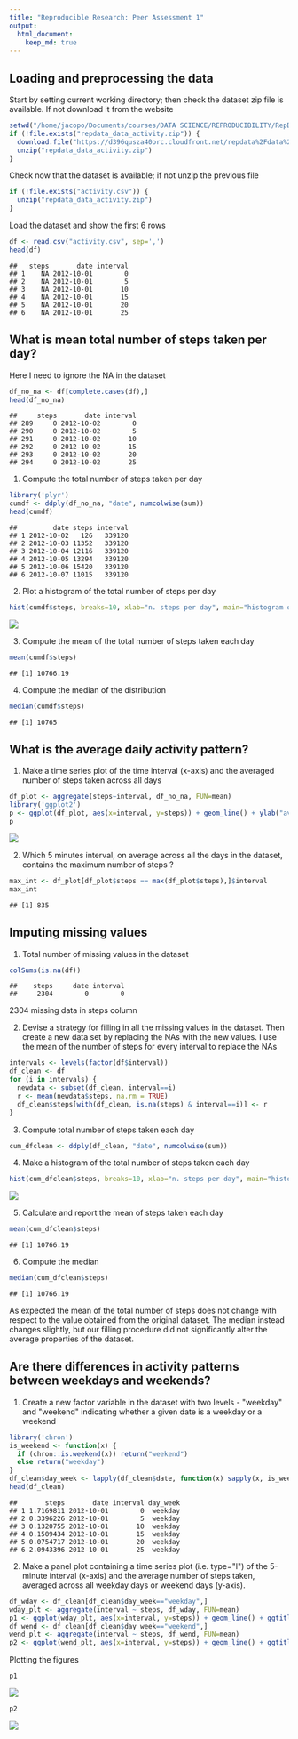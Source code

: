 ```yaml
---
title: "Reproducible Research: Peer Assessment 1"
output: 
  html_document:
    keep_md: true
---
```



## Loading and preprocessing the data

Start by setting current working directory; then check the dataset zip file is available. If not download it from the website

```r
setwd("/home/jacopo/Documents/courses/DATA SCIENCE/REPRODUCIBILITY/RepData_PeerAssessment1")
if (!file.exists("repdata_data_activity.zip")) {
  download.file("https://d396qusza40orc.cloudfront.net/repdata%2Fdata%2Factivity.zip")
  unzip("repdata_data_activity.zip")
}
```
Check now that the dataset is available; if not unzip the previous file

```r
if (!file.exists("activity.csv")) {
  unzip("repdata_data_activity.zip")
}
```
Load the dataset and show the first 6 rows

```r
df <- read.csv("activity.csv", sep=',')
head(df)
```

```
##   steps       date interval
## 1    NA 2012-10-01        0
## 2    NA 2012-10-01        5
## 3    NA 2012-10-01       10
## 4    NA 2012-10-01       15
## 5    NA 2012-10-01       20
## 6    NA 2012-10-01       25
```

## What is mean total number of steps taken per day?

Here I need to ignore the NA in the dataset


```r
df_no_na <- df[complete.cases(df),]
head(df_no_na)
```

```
##     steps       date interval
## 289     0 2012-10-02        0
## 290     0 2012-10-02        5
## 291     0 2012-10-02       10
## 292     0 2012-10-02       15
## 293     0 2012-10-02       20
## 294     0 2012-10-02       25
```

1) Compute the total number of steps taken per day


```r
library('plyr')
cumdf <- ddply(df_no_na, "date", numcolwise(sum))
head(cumdf)
```

```
##         date steps interval
## 1 2012-10-02   126   339120
## 2 2012-10-03 11352   339120
## 3 2012-10-04 12116   339120
## 4 2012-10-05 13294   339120
## 5 2012-10-06 15420   339120
## 6 2012-10-07 11015   339120
```

2) Plot a histogram of the total number of steps per day


```r
hist(cumdf$steps, breaks=10, xlab="n. steps per day", main="histogram of steps number per day", col="red")
```

![](Assignment1_files/figure-html/unnamed-chunk-6-1.png)<!-- -->

3) Compute the mean of the total number of steps taken each day


```r
mean(cumdf$steps)
```

```
## [1] 10766.19
```

4) Compute the median of the distribution


```r
median(cumdf$steps)
```

```
## [1] 10765
```

## What is the average daily activity pattern?

1) Make a time series plot of the time interval (x-axis) and the averaged number of steps taken across all days


```r
df_plot <- aggregate(steps~interval, df_no_na, FUN=mean)
library('ggplot2')
p <- ggplot(df_plot, aes(x=interval, y=steps)) + geom_line() + ylab("average n. steps")
p
```

![](Assignment1_files/figure-html/unnamed-chunk-9-1.png)<!-- -->

2) Which 5 minutes interval, on average across all the days in the dataset, contains the maximum number of steps ?


```r
max_int <- df_plot[df_plot$steps == max(df_plot$steps),]$interval
max_int
```

```
## [1] 835
```

## Imputing missing values

1) Total number of missing values in the dataset


```r
colSums(is.na(df))
```

```
##    steps     date interval 
##     2304        0        0
```

2304 missing data in steps column

2) Devise a strategy for filling in all the missing values in the dataset. Then create a new data set by replacing the NAs with the new values.
I use the mean of the number of steps for every interval to replace the NAs


```r
intervals <- levels(factor(df$interval))
df_clean <- df
for (i in intervals) {
  newdata <- subset(df_clean, interval==i)
  r <- mean(newdata$steps, na.rm = TRUE)
  df_clean$steps[with(df_clean, is.na(steps) & interval==i)] <- r
}
```

3) Compute total number of steps taken each day


```r
cum_dfclean <- ddply(df_clean, "date", numcolwise(sum))
```

4) Make a histogram of the total number of steps taken each day


```r
hist(cum_dfclean$steps, breaks=10, xlab="n. steps per day", main="histogram of steps number per day", col="red")
```

![](Assignment1_files/figure-html/unnamed-chunk-14-1.png)<!-- -->

5) Calculate and report the mean of steps taken each day


```r
mean(cum_dfclean$steps)
```

```
## [1] 10766.19
```

6) Compute the median


```r
median(cum_dfclean$steps)
```

```
## [1] 10766.19
```

As expected the mean of the total number of steps does not change with respect to the value obtained from the original dataset. The median instead changes slightly, but our filling procedure did not significantly alter the average properties of the dataset.

## Are there differences in activity patterns between weekdays and weekends?

1) Create a new factor variable in the dataset with two levels - "weekday" and "weekend" indicating whether a given date is a weekday or a weekend


```r
library('chron')
is_weekend <- function(x) {
  if (chron::is.weekend(x)) return("weekend")
  else return("weekday")
}
df_clean$day_week <- lapply(df_clean$date, function(x) sapply(x, is_weekend))
head(df_clean)
```

```
##       steps       date interval day_week
## 1 1.7169811 2012-10-01        0  weekday
## 2 0.3396226 2012-10-01        5  weekday
## 3 0.1320755 2012-10-01       10  weekday
## 4 0.1509434 2012-10-01       15  weekday
## 5 0.0754717 2012-10-01       20  weekday
## 6 2.0943396 2012-10-01       25  weekday
```

2) Make a panel plot containing a time series plot (i.e. type="l") of the 5-minute interval (x-axis) and the average number of steps taken, averaged across all weekday days or weekend days (y-axis).


```r
df_wday <- df_clean[df_clean$day_week=="weekday",]
wday_plt <- aggregate(interval ~ steps, df_wday, FUN=mean)
p1 <- ggplot(wday_plt, aes(x=interval, y=steps)) + geom_line() + ggtitle("week day")
df_wend <- df_clean[df_clean$day_week=="weekend",]
wend_plt <- aggregate(interval ~ steps, df_wend, FUN=mean)
p2 <- ggplot(wend_plt, aes(x=interval, y=steps)) + geom_line() + ggtitle("week end")
```

Plotting the figures

```r
p1
```

![](Assignment1_files/figure-html/unnamed-chunk-19-1.png)<!-- -->

```r
p2
```

![](Assignment1_files/figure-html/unnamed-chunk-19-2.png)<!-- -->
